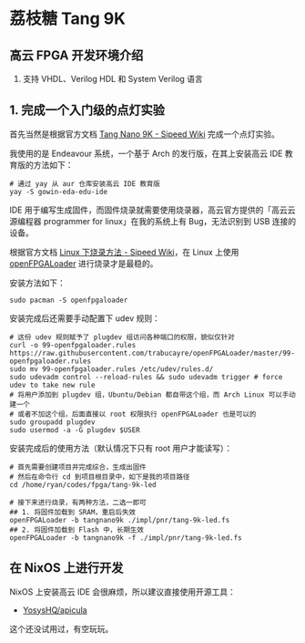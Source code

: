 # 荔枝糖 Tang 9K

## 高云 FPGA 开发环境介绍

1. 支持 VHDL、Verilog HDL 和 System Verilog 语言

##  1. 完成一个入门级的点灯实验

首先当然是根据官方文档 [Tang Nano 9K - Sipeed Wiki](https://wiki.sipeed.com/hardware/zh/tang/Tang-Nano-9K/Nano-9K.html) 完成一个点灯实验。

我使用的是 Endeavour 系统，一个基于 Arch 的发行版，在其上安装高云 IDE 教育版的方法如下：

```shell
# 通过 yay 从 aur 仓库安装高云 IDE 教育版
yay -S gowin-eda-edu-ide
```

IDE 用于编写生成固件，而固件烧录就需要使用烧录器，高云官方提供的「高云云源编程器 programmer for linux」在我的系统上有 Bug，无法识别到 USB 连接的设备。

根据官方文档 [Linux 下烧录方法 - Sipeed Wiki](https://wiki.sipeed.com/hardware/zh/tang/Tang-Nano-Doc/get_started/flash_in_linux.html)，在 Linux 上使用 [openFPGALoader](https://github.com/trabucayre/openFPGALoader) 进行烧录才是最稳的。

安装方法如下：

```shell
sudo pacman -S openfpgaloader
```

安装完成后还需要手动配置下 udev 规则：

```shell
# 这份 udev 规则赋予了 plugdev 组访问各种端口的权限，貌似仅针对
curl -o 99-openfpgaloader.rules https://raw.githubusercontent.com/trabucayre/openFPGALoader/master/99-openfpgaloader.rules
sudo mv 99-openfpgaloader.rules /etc/udev/rules.d/
sudo udevadm control --reload-rules && sudo udevadm trigger # force udev to take new rule
# 将用户添加到 plugdev 组，Ubuntu/Debian 都自带这个组，而 Arch Linux 可以手动建一个
# 或者不加这个组，后面直接以 root 权限执行 openFPGALoader 也是可以的
sudo groupadd plugdev
sudo usermod -a -G plugdev $USER
```

安装完成后的使用方法（默认情况下只有 root 用户才能读写）：

```shell
# 首先需要创建项目并完成综合，生成出固件
# 然后在命令行 cd 到项目根目录中，如下是我的项目路径
cd /home/ryan/codes/fpga/tang-9k-led

# 接下来进行烧录，有两种方法，二选一即可
## 1. 将固件加载到 SRAM，重启后失效
openFPGALoader -b tangnano9k ./impl/pnr/tang-9k-led.fs
## 2. 将固件加载到 Flash 中，长期生效
openFPGALoader -b tangnano9k -f ./impl/pnr/tang-9k-led.fs
```

## 在 NixOS 上进行开发

NixOS 上安装高云 IDE 会很麻烦，所以建议直接使用开源工具：

- [YosysHQ/apicula](https://github.com/YosysHQ/apicula)

这个还没试用过，有空玩玩。

